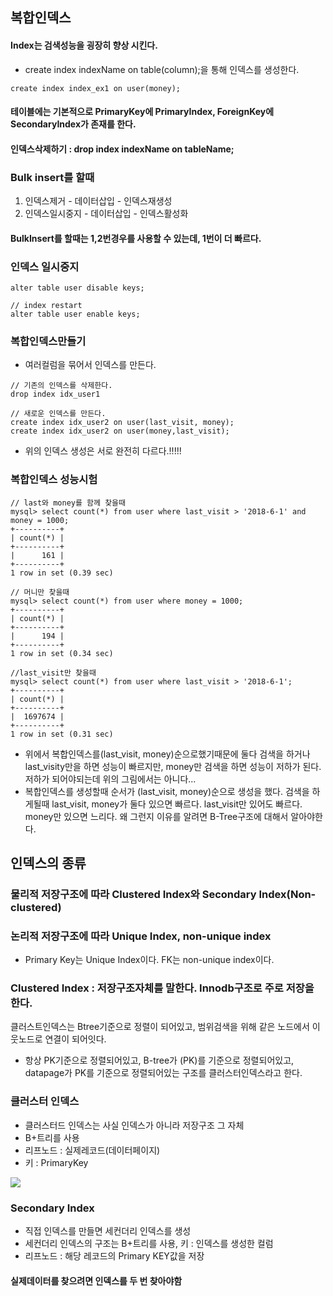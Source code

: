 복합인덱스
--

#### Index는 검색성능을 굉장히 향상 시킨다.

- create index indexName on table(column);을 통해 인덱스를 생성한다.

```
create index index_ex1 on user(money);
```
#### 테이블에는 기본적으로 PrimaryKey에 PrimaryIndex, ForeignKey에 SecondaryIndex가 존재를 한다.

#### 인덱스삭제하기 :  drop index indexName on tableName;


### Bulk insert를 할때

1. 인덱스제거 - 데이터삽입 - 인덱스재생성
2. 인덱스일시중지 - 데이터삽입 - 인덱스활성화
#### BulkInsert를 할때는 1,2번경우를 사용할 수 있는데, 1번이 더 빠르다.

### 인덱스 일시중지

```
alter table user disable keys;

// index restart
alter table user enable keys;
```

### 복합인덱스만들기
- 여러컬럼을 묶어서 인덱스를 만든다.

```
// 기존의 인덱스를 삭제한다.
drop index idx_user1

// 새로운 인덱스를 만든다.
create index idx_user2 on user(last_visit, money);
create index idx_user2 on user(money,last_visit);
```
- 위의 인덱스 생성은 서로 완전히 다르다.!!!!!

### 복합인덱스 성능시험

```
// last와 money를 함께 찾을때
mysql> select count(*) from user where last_visit > '2018-6-1' and money = 1000;
+----------+
| count(*) |
+----------+
|      161 |
+----------+
1 row in set (0.39 sec)

// 머니만 찾을때
mysql> select count(*) from user where money = 1000;
+----------+
| count(*) |
+----------+
|      194 |
+----------+
1 row in set (0.34 sec)

//last_visit만 찾을때
mysql> select count(*) from user where last_visit > '2018-6-1';
+----------+
| count(*) |
+----------+
|  1697674 |
+----------+
1 row in set (0.31 sec)
```
- 위에서 복합인덱스를(last_visit, money)순으로했기때문에 둘다 검색을 하거나 last_visity만을 하면 성능이 빠르지만, money만 검색을 하면 성능이 저하가 된다. 저하가 되어야되는데 위의 그림에서는 아니다...
- 복합인덱스를 생성할때 순서가 (last_visit, money)순으로 생성을 했다. 검색을 하게될때 last_visit, money가 둘다 있으면 빠르다. last_visit만 있어도 빠르다. money만 있으면 느리다. 왜 그런지 이유를 알려면 B-Tree구조에 대해서 알아야한다.

## 인덱스의 종류

### 물리적 저장구조에 따라 Clustered Index와 Secondary Index(Non-clustered)

### 논리적 저장구조에 따라 Unique Index, non-unique index
- Primary Key는 Unique Index이다. FK는 non-unique index이다.

### Clustered Index : 저장구조자체를 말한다. Innodb구조로 주로 저장을 한다.

클러스트인덱스는 Btree기준으로 정렬이 되어있고, 범위검색을 위해 같은 노드에서 이웃노드로 연결이 되어잇다.


- 항상 PK기준으로 정렬되어있고, B-tree가 (PK)를 기준으로 정렬되어있고, datapage가 PK를 기준으로 정렬되어있는 구조를 클러스터인덱스라고 한다.


### 클러스터 인덱스

- 클러스터드 인덱스는 사실 인덱스가 아니라 저장구조 그 자체
- B+트리를 사용
- 리프노드 : 실제레코드(데이터페이지)
- 키 : PrimaryKey

![](/Users/jaeyeonkim/Desktop/clusteredIndex.png)


### Secondary Index

- 직접 인덱스를 만들면 세컨더리 인덱스를 생성
- 세컨더리 인덱스의 구조는 B+트리를 사용, 키 : 인덱스를 생성한 컬럼
- 리프노드 : 해당 레코드의 Primary KEY값을 저장
#### 실제데이터를 찾으려면 인덱스를 두 번 찾아야함 


